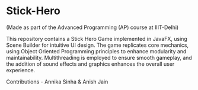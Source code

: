 # Stick-Hero

(Made as part of the Advanced Programming (AP) course at IIIT-Delhi)

This repository contains a Stick Hero Game implemented in JavaFX, using Scene Builder for intuitive UI design. The game replicates core mechanics, using Object Oriented Programming principles to enhance modularity and maintainability. Multithreading is employed to ensure smooth gameplay, and the addition of sound effects and graphics enhances the overall user experience.

Contributions - Annika Sinha & Anish Jain
